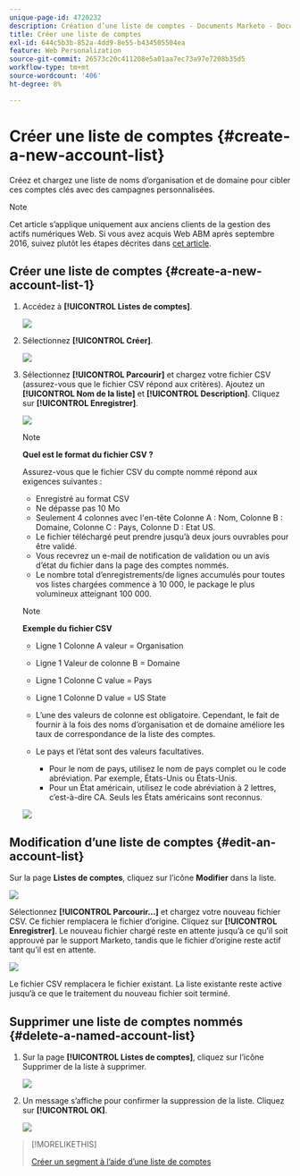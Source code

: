 ```yaml
---
unique-page-id: 4720232
description: Création d’une liste de comptes - Documents Marketo - Documentation du produit
title: Créer une liste de comptes
exl-id: 644c5b3b-852a-4dd9-8e55-b434505504ea
feature: Web Personalization
source-git-commit: 26573c20c411208e5a01aa7ec73a97e7208b35d5
workflow-type: tm+mt
source-wordcount: '406'
ht-degree: 8%

---
```


# Créer une liste de comptes {#create-a-new-account-list}

Créez et chargez une liste de noms d’organisation et de domaine pour cibler ces comptes clés avec des campagnes personnalisées.

>[!NOTE]
>
>Cet article s’applique uniquement aux anciens clients de la gestion des actifs numériques Web. Si vous avez acquis Web ABM après septembre 2016, suivez plutôt les étapes décrites dans [cet article](https://docs.marketo.com/display/DOCS/Account+Lists#AccountLists-CreateaNewAccountList).

## Créer une liste de comptes {#create-a-new-account-list-1}

1. Accédez à **[!UICONTROL Listes de comptes]**.

   ![](assets/dropdown-account-lists-hand.jpg)

1. Sélectionnez **[!UICONTROL Créer]**.

   ![](assets/create-new-account-list-hand.jpg)

1. Sélectionnez **[!UICONTROL Parcourir]** et chargez votre fichier CSV (assurez-vous que le fichier CSV répond aux critères). Ajoutez un **[!UICONTROL Nom de la liste]** et **[!UICONTROL Description]**. Cliquez sur **[!UICONTROL Enregistrer]**.

   ![](assets/create-account-list-hands.jpg)

   >[!NOTE]
   >
   >**Quel est le format du fichier CSV ?**
   >
   >Assurez-vous que le fichier CSV du compte nommé répond aux exigences suivantes :
   >
   >* Enregistré au format CSV
   >* Ne dépasse pas 10 Mo
   >* Seulement 4 colonnes avec l&#39;en-tête Colonne A : Nom, Colonne B : Domaine, Colonne C : Pays, Colonne D : Etat US.
   >* Le fichier téléchargé peut prendre jusqu’à deux jours ouvrables pour être validé.
   >* Vous recevrez un e-mail de notification de validation ou un avis d’état du fichier dans la page des comptes nommés.
   >* Le nombre total d’enregistrements/de lignes accumulés pour toutes vos listes chargées commence à 10 000, le package le plus volumineux atteignant 100 000.

   >[!NOTE]
   >
   >**Exemple du fichier CSV**
   >
   >* Ligne 1 Colonne A valeur = Organisation
   >* Ligne 1 Valeur de colonne B = Domaine
   >* Ligne 1 Colonne C value = Pays
   >* Ligne 1 Colonne D value = US State
   >* L’une des valeurs de colonne est obligatoire. Cependant, le fait de fournir à la fois des noms d’organisation et de domaine améliore les taux de correspondance de la liste des comptes.
   >* Le pays et l’état sont des valeurs facultatives.
   >
   >   * Pour le nom de pays, utilisez le nom de pays complet ou le code abréviation. Par exemple, États-Unis ou États-Unis.
   >   * Pour un État américain, utilisez le code abréviation à 2 lettres, c’est-à-dire CA. Seuls les États américains sont reconnus.
   >
   >![](assets/image2015-2-25-12-3a19-3a10.png)

## Modification d’une liste de comptes {#edit-an-account-list}

Sur la page **Listes de comptes**, cliquez sur l’icône **Modifier** dans la liste.

![](assets/create-new-account-list-edit.jpg)

Sélectionnez **[!UICONTROL Parcourir...]** et chargez votre nouveau fichier CSV. Ce fichier remplacera le fichier d’origine. Cliquez sur **[!UICONTROL Enregistrer]**. Le nouveau fichier chargé reste en attente jusqu’à ce qu’il soit approuvé par le support Marketo, tandis que le fichier d’origine reste actif tant qu’il est en attente.

![](assets/set-account-list-edit-hands.jpg)

Le fichier CSV remplacera le fichier existant. La liste existante reste active jusqu’à ce que le traitement du nouveau fichier soit terminé.

## Supprimer une liste de comptes nommés {#delete-a-named-account-list}

1. Sur la page **[!UICONTROL Listes de comptes]**, cliquez sur l’icône Supprimer de la liste à supprimer.

   ![](assets/create-new-account-list-delete.jpg)

1. Un message s’affiche pour confirmer la suppression de la liste. Cliquez sur **[!UICONTROL OK]**.

   ![](assets/delete-notification-hand.jpg)

>[!MORELIKETHIS]
>
>[Créer un segment à l’aide d’une liste de comptes](/help/marketo/product-docs/web-personalization/account-based-web-marketing/create-a-segment-using-an-account-list.md)
